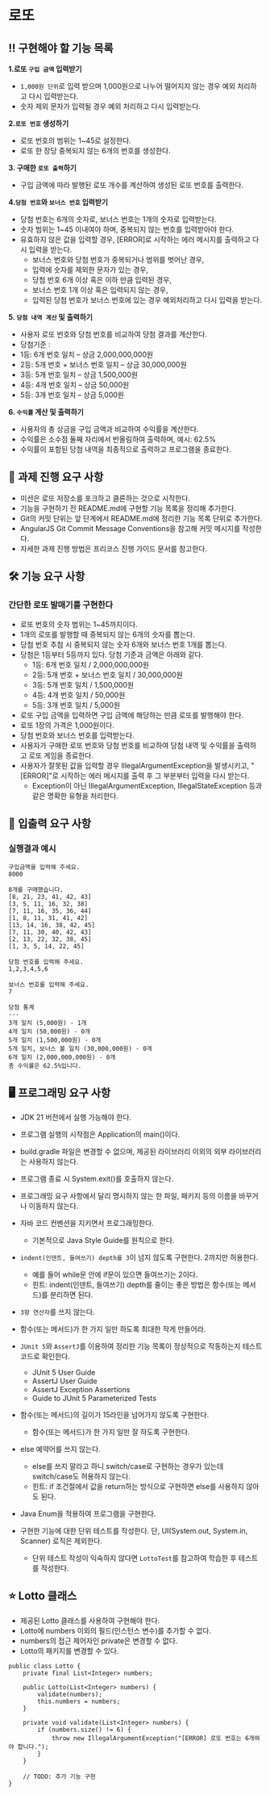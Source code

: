 # 로또
## ‼️ 구현해야 할 기능 목록
**1.로또 `구입 금액` 입력받기**
 * `1,000원 단위`로 입력 받으며 1,000원으로 나누어 떨어지지 않는 경우 예외 처리하고 다시 입력받는다.
 * 숫자 제외 문자가 입력될 경우 예외 처리하고 다시 입력받는다.

**2.`로또 번호` 생성하기**
 * 로또 번호의 범위는 1~45로 설정한다.
 * 로또 한 장당 중복되지 않는 6개의 번호를 생성한다.

**3. 구매한 `로또 출력`하기**
 * 구입 금액에 따라 발행된 로또 개수를 계산하여 생성된 로또 번호를 출력한다.

**4.`당첨 번호`와 `보너스 번호` 입력받기**
 * 당첨 번호는 6개의 숫자로, 보너스 번호는 1개의 숫자로 입력받는다.
 * 숫자 범위는 1~45 이내여야 하며, 중복되지 않는 번호를 입력받아야 한다.
 * 유효하지 않은 값을 입력할 경우, [ERROR]로 시작하는 에러 메시지를 출력하고 다시 입력을 받는다.
   * 보너스 번호와 당첨 번호가 중복되거나 범위를 벗어난 경우,
   * 입력에 숫자를 제외한 문자가 있는 경우,
   * 당첨 번호 6개 이상 혹은 이하 만큼 입력된 경우,
   * 보너스 번호 1개 이상 혹은 입력되지 않는 경우,
   * 입력된 당첨 번호가 보너스 번호에 있는 경우 예외처리하고 다시 입력을 받는다.

**5. `당첨 내역 계산` 및 출력하기**
 * 사용자 로또 번호와 당첨 번호를 비교하여 당첨 결과를 계산한다.
 * 당첨기준 :
  * 1등: 6개 번호 일치 – 상금 2,000,000,000원
  * 2등: 5개 번호 + 보너스 번호 일치 – 상금 30,000,000원
  * 3등: 5개 번호 일치 – 상금 1,500,000원
  * 4등: 4개 번호 일치 – 상금 50,000원
  * 5등: 3개 번호 일치 – 상금 5,000원

**6. `수익률` 계산 및 출력하기**
 * 사용자의 총 상금을 구입 금액과 비교하여 수익률을 계산한다.
 * 수익률은 소수점 둘째 자리에서 반올림하여 출력하며, 예시: 62.5%
 * 수익률이 포함된 당첨 내역을 최종적으로 출력하고 프로그램을 종료한다.


## 📜 과제 진행 요구 사항
* 미션은 로또 저장소를 포크하고 클론하는 것으로 시작한다.
* 기능을 구현하기 전 README.md에 구현할 기능 목록을 정리해 추가한다.
* Git의 커밋 단위는 앞 단계에서 README.md에 정리한 기능 목록 단위로 추가한다.
* AngularJS Git Commit Message Conventions을 참고해 커밋 메시지를 작성한다.
* 자세한 과제 진행 방법은 프리코스 진행 가이드 문서를 참고한다.

## 🛠️ 기능 요구 사항
### 간단한 로또 발매기를 구현한다

* 로또 번호의 숫자 범위는 1~45까지이다.
* 1개의 로또를 발행할 때 중복되지 않는 6개의 숫자를 뽑는다.
* 당첨 번호 추첨 시 중복되지 않는 숫자 6개와 보너스 번호 1개를 뽑는다.
* 당첨은 1등부터 5등까지 있다. 당첨 기준과 금액은 아래와 같다.
  *  1등: 6개 번호 일치 / 2,000,000,000원
  *  2등: 5개 번호 + 보너스 번호 일치 / 30,000,000원
  * 3등: 5개 번호 일치 / 1,500,000원
  *  4등: 4개 번호 일치 / 50,000원
  * 5등: 3개 번호 일치 / 5,000원
* 로또 구입 금액을 입력하면 구입 금액에 해당하는 만큼 로또를 발행해야 한다.
* 로또 1장의 가격은 1,000원이다.
* 당첨 번호와 보너스 번호를 입력받는다.
* 사용자가 구매한 로또 번호와 당첨 번호를 비교하여 당첨 내역 및 수익률을 출력하고 로또 게임을 종료한다.
* 사용자가 잘못된 값을 입력할 경우 IllegalArgumentException을 발생시키고, "[ERROR]"로 시작하는 에러 메시지를 출력 후 그 부분부터 입력을 다시 받는다.
  * Exception이 아닌 IllegalArgumentException, IllegalStateException 등과 같은 명확한 유형을 처리한다.


## 🔡 입출력 요구 사항

### 실행결과 예시
  ```text
 구입금액을 입력해 주세요.
8000

8개를 구매했습니다.
[8, 21, 23, 41, 42, 43] 
[3, 5, 11, 16, 32, 38] 
[7, 11, 16, 35, 36, 44] 
[1, 8, 11, 31, 41, 42] 
[13, 14, 16, 38, 42, 45] 
[7, 11, 30, 40, 42, 43] 
[2, 13, 22, 32, 38, 45] 
[1, 3, 5, 14, 22, 45]

당첨 번호를 입력해 주세요.
1,2,3,4,5,6

보너스 번호를 입력해 주세요.
7

당첨 통계
---
3개 일치 (5,000원) - 1개
4개 일치 (50,000원) - 0개
5개 일치 (1,500,000원) - 0개
5개 일치, 보너스 볼 일치 (30,000,000원) - 0개
6개 일치 (2,000,000,000원) - 0개
총 수익률은 62.5%입니다.
``` 

##  🖥️ 프로그래밍 요구 사항

- JDK 21 버전에서 실행 가능해야 한다.
- 프로그램 실행의 시작점은 Application의 main()이다.
- build.gradle 파일은 변경할 수 없으며, 제공된 라이브러리 이외의 외부 라이브러리는 사용하지 않는다.
- 프로그램 종료 시 System.exit()를 호출하지 않는다.
- 프로그래밍 요구 사항에서 달리 명시하지 않는 한 파일, 패키지 등의 이름을 바꾸거나 이동하지 않는다.
- 자바 코드 컨벤션을 지키면서 프로그래밍한다.
  - 기본적으로 Java Style Guide를 원칙으로 한다.

- `indent(인덴트, 들여쓰기) depth를 3`이 넘지 않도록 구현한다. 2까지만 허용한다.
  - 예를 들어 while문 안에 if문이 있으면 들여쓰기는 2이다.
  - 힌트: indent(인덴트, 들여쓰기) depth를 줄이는 좋은 방법은 함수(또는 메서드)를 분리하면 된다.
- `3항 연산자`를 쓰지 않는다.
- 함수(또는 메서드)가 한 가지 일만 하도록 최대한 작게 만들어라.
- `JUnit 5`와 `AssertJ`를 이용하여 정리한 기능 목록이 정상적으로 작동하는지 테스트 코드로 확인한다.
  - JUnit 5 User Guide
  - AssertJ User Guide
  - AssertJ Exception Assertions
  - Guide to JUnit 5 Parameterized Tests
- 함수(또는 메서드)의 길이가 15라인을 넘어가지 않도록 구현한다.
  - 함수(또는 메서드)가 한 가지 일만 잘 하도록 구현한다.
- else 예약어를 쓰지 않는다.
  - else를 쓰지 말라고 하니 switch/case로 구현하는 경우가 있는데 switch/case도 허용하지 않는다.
  - 힌트: if 조건절에서 값을 return하는 방식으로 구현하면 else를 사용하지 않아도 된다.
- Java Enum을 적용하여 프로그램을 구현한다.
- 구현한 기능에 대한 단위 테스트를 작성한다. 단, UI(System.out, System.in, Scanner) 로직은 제외한다.
  - 단위 테스트 작성이 익숙하지 않다면 `LottoTest`를 참고하여 학습한 후 테스트를 작성한다.

## ⭐️ Lotto 클래스
- 제공된 Lotto 클래스를 사용하여 구현해야 한다.
- Lotto에 numbers 이외의 필드(인스턴스 변수)를 추가할 수 없다.
- numbers의 접근 제어자인 private은 변경할 수 없다.
- Lotto의 패키지를 변경할 수 있다.

```text
public class Lotto {
    private final List<Integer> numbers;

    public Lotto(List<Integer> numbers) {
        validate(numbers);
        this.numbers = numbers;
    }

    private void validate(List<Integer> numbers) {
        if (numbers.size() != 6) {
            throw new IllegalArgumentException("[ERROR] 로또 번호는 6개여야 합니다.");
        }
    }

    // TODO: 추가 기능 구현
}
```


